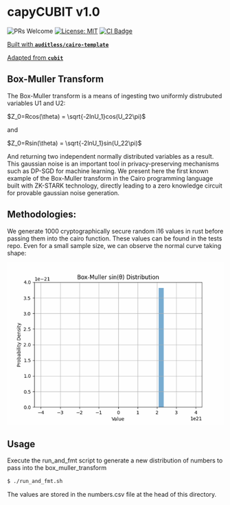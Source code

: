# capyCUBIT v1.0 

![PRs Welcome](https://img.shields.io/badge/PRs-welcome-green.svg) [![License: MIT](https://img.shields.io/badge/License-MIT-yellow.svg)](https://github.com/auditless/cairo-template/blob/main/LICENSE) <a href="https://github.com/drcapybara/capy-cubit/actions/workflows/test.yml"> <img src="https://github.com/drcapybara/capy-cubit/actions/workflows/test.yml/badge.svg?event=push" alt="CI Badge"/> </a>

[Built with **`auditless/cairo-template`**](https://github.com/auditless/cairo-template)

[Adapted from **`cubit`**](https://github.com/whatthedev-eth/cubit)

## Box-Muller Transform  

The Box-Muller transform is a means of ingesting two uniformly distrubuted variables U1 and U2:

$Z_0=Rcos(\theta) = \sqrt{-2lnU_1}cos(U_22\pi)$

and

$Z_0=Rsin(\theta) = \sqrt{-2lnU_1}sin(U_22\pi)$


And returning two independent normally distributed variables as a result. This gaussian noise is an important tool in privacy-preserving mechanisms such as DP-SGD for machine learning. We present here the first known example of the Box-Muller transform in the Cairo programming language built with ZK-STARK technology, directly leading to a zero knowledge circuit for provable gaussian noise generation. 

## Methodologies:

We generate 1000 cryptographically secure random i16 values in rust before passing them into the cairo function. These values can be found in the tests repo. Even for a small sample size, we can observe the normal curve taking shape:

![normal curve](./img/dist.gif)

## Usage

Execute the run_and_fmt script to generate a new distribution of numbers to pass into the box_muller_transform
```bash
$ ./run_and_fmt.sh
```

The values are stored in the numbers.csv file at the head of this directory.

